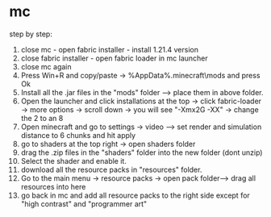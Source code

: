 # mc
step by step:
1. close mc - open fabric installer - install 1.21.4 version
2. close fabric installer - open fabric loader in mc launcher
3. close mc again
4. Press Win+R and copy/paste -> %AppData%\.minecraft\mods and press Ok
5. Install all the .jar files in the "mods" folder --> place them in above folder.
6. Open the launcher and click installations at the top -> click fabric-loader -> more options -> scroll down -> you will see "-Xmx2G -XX" -> change the 2 to an 8
8. Open minecraft and go to settings -> video --> set render and simulation distance to 6 chunks and hit apply
9. go to shaders at the top right -> open shaders folder
10. drag the .zip  files in the "shaders" folder into the new folder (dont unzip)
11. Select the shader and enable it.
12. download all the resource packs in "resources" folder.
14. Go to the main menu -> resource packs -> open pack folder--> drag all resources into here
15. go back in mc and add all resource packs to the right side except for "high contrast" and "programmer art"
